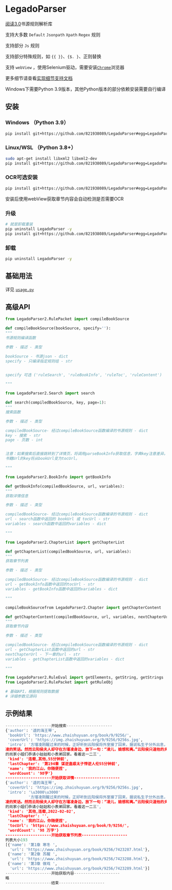 # LegadoParser

[阅读3.0](https://github.com/gedoor/legado)书源规则解析库

支持大多数 `Default` `Jsonpath` `Xpath` `Regex` 规则

支持部分 `Js` 规则

支持部分特殊规则，如 `{{ }}`、`{$. }`、正则替换

支持 `webView` ，使用Selenium驱动，需要安装[`Chrome`](https://www.google.cn/chrome/)浏览器

更多细节请查看[实现细节支持文档](https://github.com/821938089/LegadoParser/blob/main/ruleDoc.md)

Windows下需要Python 3.9版本，其他Python版本的部分依赖安装需要自行编译

## 安装

### Windows （Python 3.9）

```bash
pip install git+https://github.com/821938089/LegadoParser#egg=LegadoParser
```

### Linux/WSL （Python 3.8+）

```bash
sudo apt-get install libxml2 libxml2-dev
pip install git+https://github.com/821938089/LegadoParser#egg=LegadoParser
```

### OCR可选安装

```bash
pip install git+https://github.com/821938089/LegadoParser#egg=LegadoParser[ocr]
```

安装后使用webView获取章节内容会自动检测是否需要OCR

### 升级

```bash
# 就是卸载重装
pip uninstall LegadoParser -y
pip install git+https://github.com/821938089/LegadoParser#egg=LegadoParser
```

### 卸载

```bash
pip uninstall LegadoParser -y
```

## 基础用法

详见 [`usage.py`](https://github.com/821938089/LegadoParser/blob/main/usage.py)

## 高级API

```python
from LegadoParser2.RulePacket import compileBookSource

def compileBookSource(bookSource, specify=''):
"""
书源规则编译函数

参数 - 描述 - 类型

bookSource - 书源json - dict
specify - 只编译指定规则组 - str


specify 可选 ('ruleSearch', 'ruleBookInfo', 'ruleToc', 'ruleContent')

"""
```

```python
from LegadoParser2.Search import search

def search(compiledBookSource, key, page=1):
"""
搜索函数

参数 - 描述 - 类型

compiledBookSource- 经过compileBookSource函数编译的书源规则 - dict
key - 搜索 - str
page - 页数 - int


注意：如果搜索后直接跳转到了详情页，将调用parseBookInfo获取信息，字典key注意差异。
书籍Url的key将从bookUrl变为tocUrl。

"""
```

```python
from LegadoParser2.BookInfo import getBookInfo

def getBookInfo(compiledBookSource, url, variables):
"""
获取详情信息

参数 - 描述 - 类型

compiledBookSource- 经过compileBookSource函数编译的书源规则 - dict
url - search函数中返回的 bookUrl 或 tocUrl - str
variables - search函数中返回的variables - dict

"""
```

```python
from LegadoParser2.ChapterList import getChapterList

def getChapterList(compiledBookSource, url, variables):
"""
获取章节列表

参数 - 描述 - 类型

compiledBookSource- 经过compileBookSource函数编译的书源规则 - dict
url - getBookInfo函数中返回的tocUrl - str
variables - getBookInfo函数中返回的variables - dict

"""
```

```python
compileBookSourcefrom LegadoParser2.Chapter import getChapterContent

def getChapterContent(compiledBookSource, url, variables, nextChapterUrl=''):
"""
获取章节内容

参数 - 描述 - 类型

compiledBookSource- 经过compileBookSource函数编译的书源规则 - dict
url - getChapterList函数中返回的url - str
nextChapterUrl - 下一章的url - str
variables - getChapterList函数中返回的variables - dict

"""
```

```python
from LegadoParser2.RuleEval import getElements, getString, getStrings
from LegadoParser2.RulePacket import getRuleObj

# 基础API，根据规则提取数据
# 详细参数见源码
```

## 示例结果

```python
--------------------开始搜索--------------------
{'author': '遥的海王琴',
 'bookUrl': 'https://www.zhaishuyuan.org/book/9/9256/',
 'coverUrl': 'https://img.zhaishuyuan.org/9/9256/9256s.jpg',
 'intro': '方瑾凌刚醒过来的时候，正好听到云阳侯将外室接了回来，据说私生子分外出息，欢欢喜喜地准备认祖归宗。府里上下都觉得云阳侯要舍弃活不长久的嫡子，培养庶子，等着看云阳侯夫人和方瑾
凌的笑话。然而云阳侯夫人却守在方瑾凌身边，放下一句：“凌儿，娘想和离。”云阳侯只道他的夫人只是一句狠话，温柔贤惠的性子哪儿敢真走。可没想到，春节未过，西陵侯府来人敲开了大门，一字排开 
的尚家小姐们恭请小姑姑和小表弟回家。看着这一二三',
 'kind': '连载,其他,55分钟前',
 'lastChapter': '第194章 谋逆蛊惑太子悖逆人伦55分钟前',
 'name': '我的江山，你随便捏',
 'wordCount': '98字'}
--------------------开始获取详情--------------------
{'author': '遥的海王琴',
 'coverUrl': 'https://img.zhaishuyuan.org/9/9256/9256s.jpg',
 'intro': '\u3000\u3000'
          '方瑾凌刚醒过来的时候，正好听到云阳侯将外室接了回来，据说私生子分外出息，欢欢喜喜地准备认祖归宗。府里上下都觉得云阳侯要舍弃活不长久的嫡子，培养庶子，等着看云阳侯夫人和方瑾
凌的笑话。然而云阳侯夫人却守在方瑾凌身边，放下一句：“凌儿，娘想和离。”云阳侯只道他的夫人只是一句狠话，温柔贤惠的性子哪儿敢真走。可没想到，春节未过，西陵侯府来人敲开了大门，一字排开 
的尚家小姐们恭请小姑姑和小表弟回家。看着这一二三',
 'kind': '其他,连载,2022-02-02',
 'lastChapter': '',
 'name': '我的江山，你随便捏',
 'tocUrl': 'https://www.zhaishuyuan.org/book/9/9256/',
 'wordCount': '98 万字'}
--------------------开始获取章节列表--------------------
列表大小193
[{'name': '第1章 寒冬 ',
  'url': 'https://www.zhaishuyuan.org/book/9256/7423287.html'},
 {'name': '第2章 苏醒 ',
  'url': 'https://www.zhaishuyuan.org/book/9256/7423288.html'},
 {'name': '第3章 做戏 ',
  'url': 'https://www.zhaishuyuan.org/book/9256/7423289.html'}]
--------------------开始获取内容--------------------
略
--------------------结束--------------------
```
